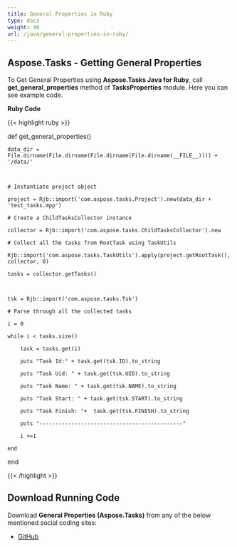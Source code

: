 ```yaml
---
title: General Properties in Ruby
type: docs
weight: 40
url: /java/general-properties-in-ruby/
---
```


## **Aspose.Tasks - Getting General Properties**
To Get General Properties using **Aspose.Tasks Java for Ruby**, call **get_general_properties** method of **TasksProperties** module. Here you can see example code.

**Ruby Code**

{{< highlight ruby >}}

 def get_general_properties()

    data_dir = File.dirname(File.dirname(File.dirname(File.dirname(__FILE__)))) + '/data/'



    # Instantiate project object

    project = Rjb::import('com.aspose.tasks.Project').new(data_dir + 'test_tasks.mpp')

    # Create a ChildTasksCollector instance

    collector = Rjb::import('com.aspose.tasks.ChildTasksCollector').new

	# Collect all the tasks from RootTask using TaskUtils

	Rjb::import('com.aspose.tasks.TaskUtils').apply(project.getRootTask(), collector, 0)

	tasks = collector.getTasks()



	tsk = Rjb::import('com.aspose.tasks.Tsk')

	# Parse through all the collected tasks

	i = 0

	while i < tasks.size()

		task = tasks.get(i)

	    puts "Task Id:" + task.get(tsk.ID).to_string

	    puts "Task Uid: " + task.get(tsk.UID).to_string

	    puts "Task Name: " + task.get(tsk.NAME).to_string

	    puts "Task Start: " + task.get(tsk.START).to_string

	    puts "Task Finish: "+  task.get(tsk.FINISH).to_string

	    puts "---------------------------------------------"

	    i +=1

	end

end

{{< /highlight >}}
## **Download Running Code**
Download **General Properties (Aspose.Tasks)** from any of the below mentioned social coding sites:

- [GitHub](https://github.com/aspose-tasks/Aspose.Tasks-for-Java/blob/master/Plugins/Aspose_Tasks_Java_for_Ruby/lib/asposetasksjava/Tasks/tasksproperties.rb)
